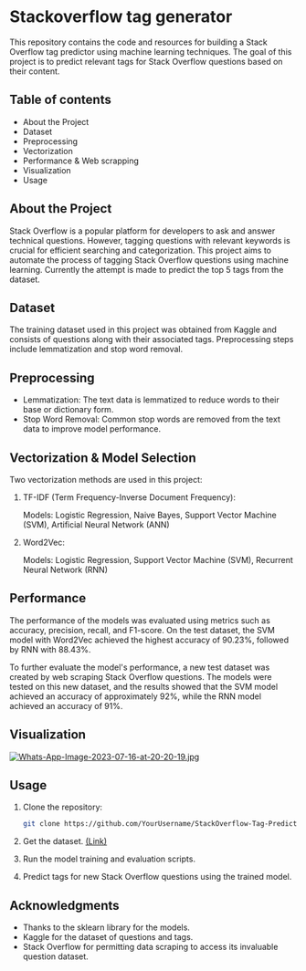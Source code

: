# Stackoverflow tag generator

This repository contains the code and resources for building a Stack Overflow tag predictor using machine learning techniques. The goal of this project is to predict relevant tags for Stack Overflow questions based on their content.

## Table of contents
   - About the Project
   - Dataset
   - Preprocessing
   - Vectorization
   - Performance & Web scrapping
   - Visualization
   - Usage

## About the Project
Stack Overflow is a popular platform for developers to ask and answer technical questions. However, tagging questions with relevant keywords is crucial for efficient searching and categorization. This project aims to automate the process of tagging Stack Overflow questions using machine learning. Currently the attempt is made to predict the top 5 tags from the dataset.

## Dataset
The training dataset used in this project was obtained from Kaggle and consists of questions along with their associated tags. Preprocessing steps include lemmatization and stop word removal.

## Preprocessing
- Lemmatization: The text data is lemmatized to reduce words to their base or dictionary form.
- Stop Word Removal: Common stop words are removed from the text data to improve model performance.

## Vectorization & Model Selection
Two vectorization methods are used in this project:

   1. TF-IDF (Term Frequency-Inverse Document Frequency):
      
      Models: Logistic Regression, Naive Bayes, Support Vector Machine (SVM), Artificial Neural Network (ANN)

   2. Word2Vec:
   
      Models: Logistic Regression, Support Vector Machine (SVM), Recurrent Neural Network (RNN)
      
   


## Performance

The performance of the models was evaluated using metrics such as accuracy, precision, recall, and F1-score. On the test dataset, the SVM model with Word2Vec achieved the highest accuracy of 90.23%, followed by RNN with 88.43%.

To further evaluate the model's performance, a new test dataset was created by web scraping Stack Overflow questions. The models were tested on this new dataset, and the results showed that the SVM model achieved an accuracy of approximately 92%, while the RNN model achieved an accuracy of 91%.

## Visualization
[![Whats-App-Image-2023-07-16-at-20-20-19.jpg](https://i.postimg.cc/fTkFsW4J/Whats-App-Image-2023-07-16-at-20-20-19.jpg)](https://postimg.cc/6yJzLXpX)
## Usage
1. Clone the repository:
   ```bash
   git clone https://github.com/YourUsername/StackOverflow-Tag-Predictor.git

2. Get the dataset. [(Link)](https://www.kaggle.com/datasets/stackoverflow/stacksample)

3. Run the model training and evaluation scripts.

4. Predict tags for new Stack Overflow questions using the trained model.

## Acknowledgments
- Thanks to the sklearn library for the models.
- Kaggle for the dataset of questions and tags.
- Stack Overflow for permitting data scraping to access its invaluable question dataset.

